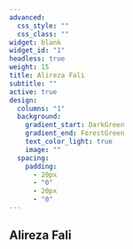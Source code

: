 ```yaml
---
advanced:
  css_style: ""
  css_class: ""
widget: blank
widget_id: "1"
headless: true
weight: 15
title: Alireza Fali
subtitle: ""
active: true
design:
  columns: "1"
  background:
    gradient_start: DarkGreen
    gradient_end: ForestGreen
    text_color_light: true
    image: ""
  spacing:
    padding:
      - 20px
      - "0"
      - 20px
      - "0"
---
```

## Alireza Fali